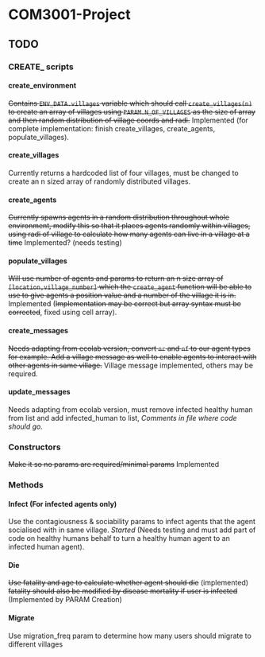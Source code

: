 # COM3001-Project
## TODO
### CREATE_ scripts
#### create_environment
~~Contains `ENV_DATA.villages` variable which should call `create_villages(n)` to create an array of villages using `PARAM.N_OF_VILLAGES` as the size of array and then random distribution of village coords and radi.~~ Implemented (for complete implementation: finish create_villages, create_agents, populate_villages).
#### create_villages
Currently returns a hardcoded list of four villages, must be changed to create an n sized array of randomly distributed villages.
#### create_agents
~~Currently spawns agents in a random distribution throughout whole environment, modify this so that it places agents randomly within villages, using radi of village to calculate how many agents can live in a village at a time~~ Implemented? (needs testing)
#### populate_villages
~~Will use number of agents and params to return an n size array of `[location,village_number]` which the `create_agent` function will be able to use to give agents a position value and a number of the village it is in.~~ Implemented (~~Implementation may be correct but array syntax must be corrected~~, fixed using cell array).
#### create_messages
~~Needs adapting from ecolab version, convert `nr` and `nf` to our agent types for example. Add a village message as well to enable agents to interact with other agents in same village.~~ Village message implemented, others may be required.
#### update_messages
Needs adapting from ecolab version, must remove infected healthy human from list and add infected_human to list, *Comments in file where code should go.*
### Constructors
~~Make it so no params are required/minimal params~~ Implemented
### Methods
#### Infect (For infected agents only)
Use the contagiousness & sociability params to infect agents that the agent socialised with in same village. *Started* (Needs testing and must add part of code on healthy humans behalf to turn a healthy human agent to an infected human agent).
#### Die
~~Use fatality and age to calculate whether agent should die~~ (implemented) ~~fatality should also be modified by disease mortality if user is infected~~ (Implemented by PARAM Creation)
#### Migrate
Use migration_freq param to determine how many users should migrate to different villages
